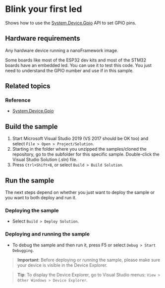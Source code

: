 # Blink your first led

Shows how to use the [System.Device.Gpio](http://docs.nanoframework.net/api/System.Device.Gpio.html) API to set GPIO pins.

## Hardware requirements

Any hardware device running a nanoFramework image.

Some boards like most of the ESP32 dev kits and most of the STM32 boards have an embedded led. You can use it to test this code. You just need to understand the GPIO number and use if in this sample.

## Related topics

### Reference

- [System.Device.Gpio](http://docs.nanoframework.net/api/Sindows.Device.Gpio.html)

## Build the sample

1. Start Microsoft Visual Studio 2019 (VS 2017 should be OK too) and select `File > Open > Project/Solution`.
1. Starting in the folder where you unzipped the samples/cloned the repository, go to the subfolder for this specific sample. Double-click the Visual Studio Solution (.sln) file.
1. Press `Ctrl+Shift+B`, or select `Build > Build Solution`.

## Run the sample

The next steps depend on whether you just want to deploy the sample or you want to both deploy and run it.

### Deploying the sample

- Select `Build > Deploy Solution`.

### Deploying and running the sample

- To debug the sample and then run it, press F5 or select `Debug > Start Debugging`.

> **Important**: Before deploying or running the sample, please make sure your device is visible in the Device Explorer.

> **Tip**: To display the Device Explorer, go to Visual Studio menus: `View > Other Windows > Device Explorer`.
